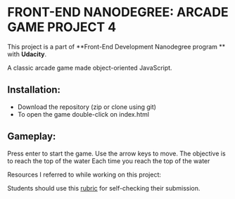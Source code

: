 # FRONT-END NANODEGREE: ARCADE GAME PROJECT 4 #

This project is a part of **Front-End Development Nanodegree program ** with **Udacity**.

A classic arcade game made object-oriented JavaScript.

## Installation: ##

- Download the repository (zip or clone using git)
- To open the game double-click on index.html 

## Gameplay: ##

Press enter to start the game.
Use the arrow keys to move.
The objective is to reach the top of the water 
Each time you reach the top of the water


Resources I referred to while working on this project:

Students should use this [rubric](https://review.udacity.com/#!/projects/2696458597/rubric) for self-checking their submission.


